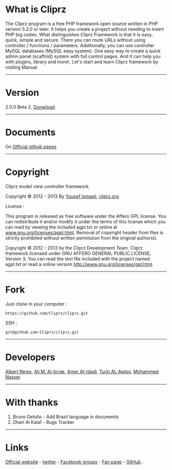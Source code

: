 What is Cliprz
==============

The Cliprz program is a free PHP framework open source written in PHP version 5.3.0 or later.
It helps you create a project without needing to insert PHP big codes.
What distinguishes Cliprz Framework is that it is easy, quick,
simple and secure. There you can route URLs without using controller / functions / parameters.
Additionally, you can use controller MySQL databases (MySQL easy system).
One easy way to create a quick admin panel (scaffold) system with full control pages.
And it can help you with plugins, library and more!,
Let's start and learn Cliprz framework by visiting Manual.


* * *


Version
=======
2.0.0 Beta 2,  [Donwload](https://github.com/Cliprz/cliprz/archive/master.zip "Donwload").

* * *


Documents
=========
On [Official github pages](http://cliprz.github.io/cliprz/ "Cliprz Official github pages")


* * *


Copyright
=========

Cliprz model view controller framework.

Copyright &copy; 2012 - 2013 By [Yousef Ismaeil](https://www.github.com/Cliprz/ "@Cliprz"), [cliprz.org](http://www.cliprz.org "Cliprz official website")



License :

This program is released as free software under the Affero GPL license.
You can redistribute it and/or modify it under the terms of this license which you can read by viewing the included agpl.txt or online at www.gnu.org/licenses/agpl.html.
Removal of copyright header from files is strictly prohibited without written permission from the original author(s).

Copyright &copy; 2012 - 2013 by the Cliprz Development Team.
Cliprz framework licensed under GNU AFFERO GENERAL PUBLIC LICENSE, Version 3,
You can read the text file included with the project named agpl.txt or read a online version http://www.gnu.org/licenses/gpl.html.


* * *


Fork
====

Just clone in your computer :

```code
https://github.com/Cliprz/cliprz.git
```

SSH :

```code
git@github.com:Cliprz/cliprz.git
```


* * *


Developers
==========

[Albert Negix](https://github.com/Negix "Albert Negix on Github"),
[Ali M. Al-brrak](https://github.com/alaa13212 "Ali M. Al-brrak on Github"),
[Amer Al-rdadi](https://github.com/ameralrdadi "Amer Alrdadi on Github"),
[Turki AL-Awlqy](https://github.com/turkialawlqy "Turki AL-Awlqy on Github"),
[Mohammed Nasser](https://github.com/Mohammed-Nasser "Mohammed Nasser on Github").

* * *

With thanks
===========
<ol>
  <li>Bruno Getulio - Add Brazil language in documents</li>
  <li>Dhari Al Kalaf - Bugs Tracker</li>
</ol>


* * *


Links
=====

[Official website](http://cliprz.org "Cliprz Official website") -
[twitter](http://twitter.com/cliprz "Cliprz on twitter") -
[Facebook groups](http://www.facebook.com/groups/cliprz.org "Cliprz on Facebook groups") -
[Fan page](http://www.facebook.com/CliprzFramework "Cliprz Fan page") -
[GitHub](http://github.com/Cliprz/cliprz "Cliprz on GitHub") .
